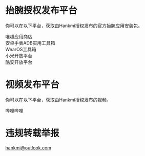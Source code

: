 # 抬腕授权发布平台
你可以在以下平台，获取由Hankmi授权发布的官方抬腕应用安装包。  
  
唯趣应用商店  
安卓手表ADB实用工具箱  
WearOS工具箱  
小米开放平台  
酷安开放平台  
  
  
# 视频发布平台
你可以在以下平台，获取由Hankmi授权发布的视频。  
  
哔哩哔哩
  
  
# 违规转载举报
hankmi@outlook.com

